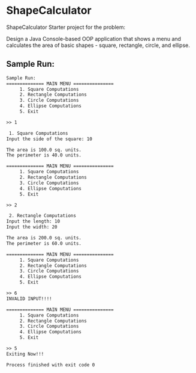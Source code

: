 # ShapeCalculator

ShapeCalculator Starter project for the problem:

Design a Java Console-based OOP application that shows a menu and calculates the area of basic shapes - square, rectangle, circle, and ellipse.

## Sample Run:

```txt
Sample Run:
============== MAIN MENU ===============
     1. Square Computations 
     2. Rectangle Computations
     3. Circle Computations
     4. Ellipse Computations
     5. Exit

>> 1

 1. Square Computations 
Input the side of the square: 10

The area is 100.0 sq. units.
The perimeter is 40.0 units.

============== MAIN MENU ===============
     1. Square Computations 
     2. Rectangle Computations
     3. Circle Computations
     4. Ellipse Computations
     5. Exit

>> 2

 2. Rectangle Computations
Input the length: 10
Input the width: 20

The area is 200.0 sq. units.
The perimeter is 60.0 units.

============== MAIN MENU ===============
     1. Square Computations 
     2. Rectangle Computations
     3. Circle Computations
     4. Ellipse Computations
     5. Exit

>> 6
INVALID INPUT!!!!

============== MAIN MENU ===============
     1. Square Computations 
     2. Rectangle Computations
     3. Circle Computations
     4. Ellipse Computations
     5. Exit

>> 5
Exiting Now!!!

Process finished with exit code 0

```
